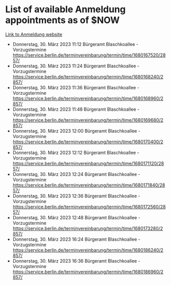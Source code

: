 # List of available Anmeldung appointments as of $NOW
[Link to Anmeldung website](https://service.berlin.de/terminvereinbarung/termin/tag.php?termin=1&anliegen[]=120686&dienstleisterlist=122210,122217,327316,122219,327312,122227,327314,122231,327346,122243,327348,122254,122252,329742,122260,329745,122262,329748,122271,327278,122273,327274,122277,327276,330436,122280,327294,122282,327290,122284,327292,122291,327270,122285,327266,122286,327264,122296,327268,150230,329760,122297,327286,122294,327284,122312,329763,122314,329775,122304,327330,122311,327334,122309,327332,317869,122281,327352,122279,329772,122283,122276,327324,122274,327326,122267,329766,122246,327318,122251,327320,122257,327322,122208,327298,122226,327300&herkunft=http%3A%2F%2Fservice.berlin.de%2Fdienstleistung%2F120686%2F)
- Donnerstag, 30. März 2023 11:12 Bürgeramt Blaschkoallee - Vorzugstermine https://service.berlin.de/terminvereinbarung/termin/time/1680167520/2857/
- Donnerstag, 30. März 2023 11:24 Bürgeramt Blaschkoallee - Vorzugstermine https://service.berlin.de/terminvereinbarung/termin/time/1680168240/2857/
- Donnerstag, 30. März 2023 11:36 Bürgeramt Blaschkoallee - Vorzugstermine https://service.berlin.de/terminvereinbarung/termin/time/1680168960/2857/
- Donnerstag, 30. März 2023 11:48 Bürgeramt Blaschkoallee - Vorzugstermine https://service.berlin.de/terminvereinbarung/termin/time/1680169680/2857/
- Donnerstag, 30. März 2023 12:00 Bürgeramt Blaschkoallee - Vorzugstermine https://service.berlin.de/terminvereinbarung/termin/time/1680170400/2857/
- Donnerstag, 30. März 2023 12:12 Bürgeramt Blaschkoallee - Vorzugstermine https://service.berlin.de/terminvereinbarung/termin/time/1680171120/2857/
- Donnerstag, 30. März 2023 12:24 Bürgeramt Blaschkoallee - Vorzugstermine https://service.berlin.de/terminvereinbarung/termin/time/1680171840/2857/
- Donnerstag, 30. März 2023 12:36 Bürgeramt Blaschkoallee - Vorzugstermine https://service.berlin.de/terminvereinbarung/termin/time/1680172560/2857/
- Donnerstag, 30. März 2023 12:48 Bürgeramt Blaschkoallee - Vorzugstermine https://service.berlin.de/terminvereinbarung/termin/time/1680173280/2857/
- Donnerstag, 30. März 2023 16:24 Bürgeramt Blaschkoallee - Vorzugstermine https://service.berlin.de/terminvereinbarung/termin/time/1680186240/2857/
- Donnerstag, 30. März 2023 16:36 Bürgeramt Blaschkoallee - Vorzugstermine https://service.berlin.de/terminvereinbarung/termin/time/1680186960/2857/
